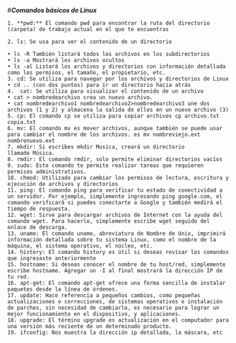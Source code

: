 #***Comandos básicos de Linux***

    1. **pwd:** El comando pwd para encontrar la ruta del directorio (carpeta) de trabajo actual en el que te encuentras
    
    2. ls: Se usa para ver el contenido de un directorio
    
    • ls -R También listará todos los archivos en los subdirectorios
    • ls -a Mostrará los archivos ocultos
    • ls -al Listará los archivos y directorios con información detallada como los permisos, el tamaño, el propietario, etc.
    3. cd: Se utiliza para navegar por los archivos y directorios de Linux
    • cd .. (con dos puntos) para ir un directorio hacia atrás
    4.  cat: Se utiliza para visualizar el contenido de un archivo
    • cat > nombredearchivo crea un nuevo archivo.
    • cat nombredearchivo1 nombredearchivo2>nombredearchivo3 une dos archivos (1 y 2) y almacena la salida de ellos en un nuevo archivo (3)
    5. cp: El comando cp se utiliza para copiar archivos cp archivo.txt copia.txt
    6. mv: El comando mv es mover archivos, aunque también se puede usar para cambiar el nombre de los archivos. es mv nombreviejo.ext nombrenuevo.ext
    7. mkdir: Si escribes mkdir Musica, creará un directorio llamado Música.
    8. rmdir: El comando rmdir, solo permite eliminar directorios vacíos
    9. sudo: Este comando te permite realizar tareas que requieren permisos administrativos.
    10. chmod: Utilizado para cambiar los permisos de lectura, escritura y ejecución de archivos y directorios 
    11. ping: El comando ping para verificar tu estado de conectividad a un servidor. Por ejemplo, simplemente ingresando ping google.com, el comando verificará si puedes conectarte a Google y también medirá el tiempo de respuesta.
    12. wget: Sirve para descargar archivos de Internet con la ayuda del comando wget. Para hacerlo, simplemente escribe wget seguido del enlace de descarga.
    13. uname: El comando uname, abreviatura de Nombre de Unix, imprimirá información detallada sobre tu sistema Linux, como el nombre de la máquina, el sistema operativo, el núcleo, etc.
    14. history: El comando history es útil si deseas revisar los comandos que ingresaste anteriormente
    15. hostname: Si deseas conocer el nombre de tu host/red, simplemente escribe hostname. Agregar un -I al final mostrará la dirección IP de tu red.
    16. apt-get: El comando apt-get ofrece una forma sencilla de instalar paquetes desde la línea de órdenes.
    17. update: Hace referencia a pequeños cambios, como pequeñas actualizaciones o correcciones, de sistemas operativos e instalación de parches, sin necesidad de cambiarlo, es necesario para lograr un mejor funcionamiento en el dispositivo, y aplicaciones.
    18. upgrade: El término upgrade es actualización en el computador para una versión más reciente de un determinado producto.
    19. ifconfig: Nos muestra la dirección ip detallada, la máscara, etc
